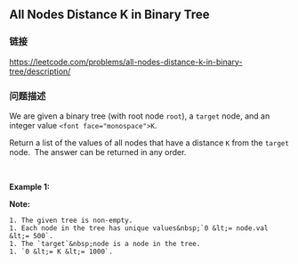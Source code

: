 ## All Nodes Distance K in Binary Tree  
### 链接  
https://leetcode.com/problems/all-nodes-distance-k-in-binary-tree/description/  
### 问题描述
We are given a binary tree (with root node&nbsp;`root`), a `target` node, and an integer value `<font face="monospace">K`</font>.

Return a list of the values of all&nbsp;nodes that have a distance `K` from the `target` node.&nbsp; The answer can be returned in any order.

&nbsp;


**Example 1:**

**Note:**

	1. The given tree is non-empty.
	1. Each node in the tree has unique values&nbsp;`0 &lt;= node.val &lt;= 500`.
	1. The `target`&nbsp;node is a node in the tree.
	1. `0 &lt;= K &lt;= 1000`.
